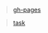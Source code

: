 > [gh-pages](https://romashka093.github.io/goit-js-hw-12-countries/)

> [task](https://github.com/goitacademy/javascript-homework/tree/master/homework-12)
